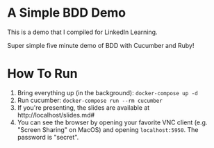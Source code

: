 # A Simple BDD Demo

This is a demo that I compiled for LinkedIn Learning.

Super simple five minute demo of BDD with Cucumber and Ruby!

# How To Run

1. Bring everything up (in the background): `docker-compose up -d`
2. Run cucumber: `docker-compose run --rm cucumber`
3. If you're presenting, the slides are available at http://localhost/slides.md#
4. You can see the browser by opening your favorite VNC client (e.g. "Screen Sharing" on MacOS) and
   opening `localhost:5950`. The password is "secret".
